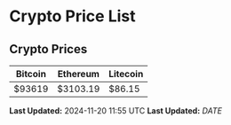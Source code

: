 # Crypto Price List

## Crypto Prices
| Bitcoin | Ethereum | Litecoin |
| ------- | -------- | -------- |
| $93619 | $3103.19 | $86.15 |
**Last Updated:** 2024-11-20 11:55 UTC
**Last Updated:** $DATE$
